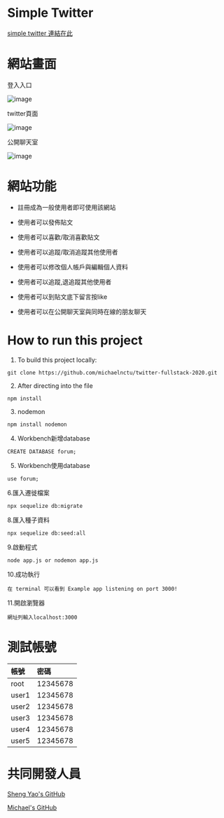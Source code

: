 # Simple Twitter

[simple twitter 連結在此](https://github.com/hsiyu1121/twitter-fullstack-2020.git) 


# 網站畫面

登入入口

![image](https://github.com/hsiyu1121/twitter-fullstack-2020/signup.png)

twitter頁面

![image](https://github.com/hsiyu1121/twitter-fullstack-2020/twitter.png)

 公開聊天室
 
 ![image](https://github.com/hsiyu1121/twitter-fullstack-2020/profile.png)

# 網站功能


+ 註冊成為一般使用者即可使用該網站

+ 使用者可以發佈貼文

+ 使用者可以喜歡/取消喜歡貼文

+ 使用者可以追蹤/取消追蹤其他使用者

+ 使用者可以修改個人帳戶與編輯個人資料

+ 使用者可以追蹤,退追蹤其他使用者

+ 使用者可以到貼文底下留言按like

+ 使用者可以在公開聊天室與同時在線的朋友聊天


# How to run this project
1. To build this project locally:
```
git clone https://github.com/michaelnctu/twitter-fullstack-2020.git
```
2. After directing into the file
```
npm install
```
3. nodemon
```
npm install nodemon 
```
4. Workbench新增database
```
CREATE DATABASE forum;
```
5. Workbench使用database
```
use forum;
```
6.匯入遷徙檔案
```
npx sequelize db:migrate
```
8.匯入種子資料
```
npx sequelize db:seed:all
```
9.啟動程式
```
node app.js or nodemon app.js
```
10.成功執行
```
在 terminal 可以看到 Example app listening on port 3000!
```
11.開啟瀏覽器
```
網址列輸入localhost:3000
```

# 測試帳號
| 帳號 | 密碼 |
| :------------- | :------------- |
| root | 12345678  |
| user1 | 12345678  |
| user2| 12345678  |
| user3| 12345678  |
| user4| 12345678  |
| user5| 12345678  |


# 共同開發人員

[Sheng Yao's GitHub](https://github.com/ShengYaoHuang)

[Michael's GitHub](https://github.com/michaelnctu)

